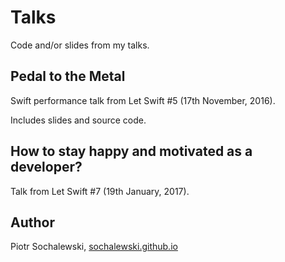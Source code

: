 # Talks

Code and/or slides from my talks.

## Pedal to the Metal

Swift performance talk from Let Swift #5 (17th November, 2016).

Includes slides and source code.

## How to stay happy and motivated as a developer?

Talk from Let Swift #7 (19th January, 2017).

## Author

Piotr Sochalewski, <a href="http://sochalewski.github.io/">sochalewski.github.io</a>
